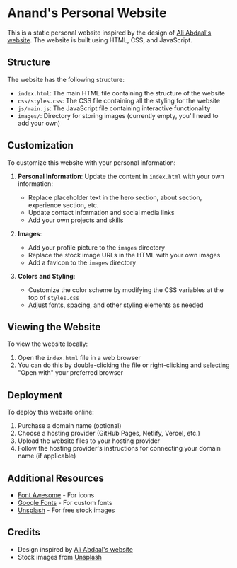 # Anand's Personal Website

This is a static personal website inspired by the design of [Ali Abdaal's website](https://aliabdaal.com/). The website is built using HTML, CSS, and JavaScript.

## Structure

The website has the following structure:

- `index.html`: The main HTML file containing the structure of the website
- `css/styles.css`: The CSS file containing all the styling for the website
- `js/main.js`: The JavaScript file containing interactive functionality
- `images/`: Directory for storing images (currently empty, you'll need to add your own)

## Customization

To customize this website with your personal information:

1. **Personal Information**: Update the content in `index.html` with your own information:
   - Replace placeholder text in the hero section, about section, experience section, etc.
   - Update contact information and social media links
   - Add your own projects and skills

2. **Images**: 
   - Add your profile picture to the `images` directory
   - Replace the stock image URLs in the HTML with your own images
   - Add a favicon to the `images` directory

3. **Colors and Styling**:
   - Customize the color scheme by modifying the CSS variables at the top of `styles.css`
   - Adjust fonts, spacing, and other styling elements as needed

## Viewing the Website

To view the website locally:

1. Open the `index.html` file in a web browser
2. You can do this by double-clicking the file or right-clicking and selecting "Open with" your preferred browser

## Deployment

To deploy this website online:

1. Purchase a domain name (optional)
2. Choose a hosting provider (GitHub Pages, Netlify, Vercel, etc.)
3. Upload the website files to your hosting provider
4. Follow the hosting provider's instructions for connecting your domain name (if applicable)

## Additional Resources

- [Font Awesome](https://fontawesome.com/) - For icons
- [Google Fonts](https://fonts.google.com/) - For custom fonts
- [Unsplash](https://unsplash.com/) - For free stock images

## Credits

- Design inspired by [Ali Abdaal's website](https://aliabdaal.com/)
- Stock images from [Unsplash](https://unsplash.com/)

